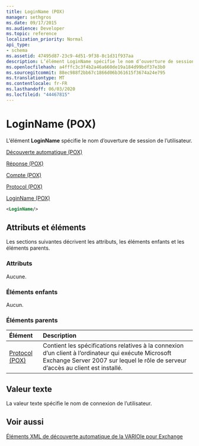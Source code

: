 ```yaml
---
title: LoginName (POX)
manager: sethgros
ms.date: 09/17/2015
ms.audience: Developer
ms.topic: reference
localization_priority: Normal
api_type:
- schema
ms.assetid: 47495d87-23c9-4d51-9f38-8c1d31f937aa
description: L’élément LoginName spécifie le nom d’ouverture de session de l’utilisateur.
ms.openlocfilehash: a4fffc3c3f4b2a46a660de19a184d99bdf37e3b0
ms.sourcegitcommit: 88ec988f2bb67c1866d06b361615f3674a24e795
ms.translationtype: MT
ms.contentlocale: fr-FR
ms.lasthandoff: 06/03/2020
ms.locfileid: "44467815"
---
```

# <a name="loginname-pox"></a>LoginName (POX)

L’élément **LoginName** spécifie le nom d’ouverture de session de l’utilisateur. 
  
[Découverte automatique (POX)](autodiscover-pox.md)
  
[Réponse (POX)](response-pox.md)
  
[Compte (POX)](account-pox.md)
  
[Protocol (POX)](protocol-pox.md)
  
[LoginName (POX)](loginname-pox.md)
  
```xml
<LoginName/>
```

## <a name="attributes-and-elements"></a>Attributs et éléments

Les sections suivantes décrivent les attributs, les éléments enfants et les éléments parents.
  
### <a name="attributes"></a>Attributs

Aucune.
  
### <a name="child-elements"></a>Éléments enfants

Aucun.
  
### <a name="parent-elements"></a>Éléments parents

|**Élément**|**Description**|
|:-----|:-----|
|[Protocol (POX)](protocol-pox.md) <br/> |Contient les spécifications relatives à la connexion d’un client à l’ordinateur qui exécute Microsoft Exchange Server 2007 sur lequel le rôle de serveur d’accès au client est installé.  <br/> |
   
## <a name="text-value"></a>Valeur texte

La valeur texte spécifie le nom de connexion de l’utilisateur.
  
## <a name="see-also"></a>Voir aussi



[Éléments XML de découverte automatique de la VARIOle pour Exchange](pox-autodiscover-xml-elements-for-exchange.md)

